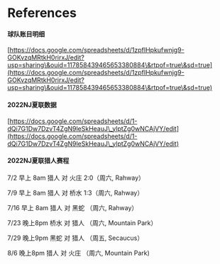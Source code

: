 # References

#### 球队账目明细

[https://docs.google.com/spreadsheets/d/1zpfIHpkufwnjg9-GOKvzqMRtkH0rirxJ/edit?usp=sharing\&ouid=117858439465653380884\&rtpof=true\&sd=true](https://docs.google.com/spreadsheets/d/1zpfIHpkufwnjg9-GOKvzqMRtkH0rirxJ/edit?usp=sharing\&ouid=117858439465653380884\&rtpof=true\&sd=true)

#### 2022NJ夏联数据

[https://docs.google.com/spreadsheets/d/1-dQi7G1Dw7DzvT4ZgN9leSkHeauJ\_ylptZg0wNCAjVY/edit](https://docs.google.com/spreadsheets/d/1-dQi7G1Dw7DzvT4ZgN9leSkHeauJ\_ylptZg0wNCAjVY/edit)

#### 2022NJ夏联猎人赛程

7/2  早上 8am 猎人 对 火庄 2:0（周六, Rahway）&#x20;

7/9  早上 8am 猎人 对 桥水 1:3（周六, Rahway）&#x20;

7/16 早上 8am 猎人 对 黑蛇 （周六, Rahway）&#x20;

7/23 晚上8pm 桥水 对 猎人 （周六, Mountain Park）&#x20;

7/29 晚上9pm 黑蛇 对 猎人 （周五, Secaucus）&#x20;

8/6   晚上8pm 猎人 对 火庄 （周六, Mountain Park)
